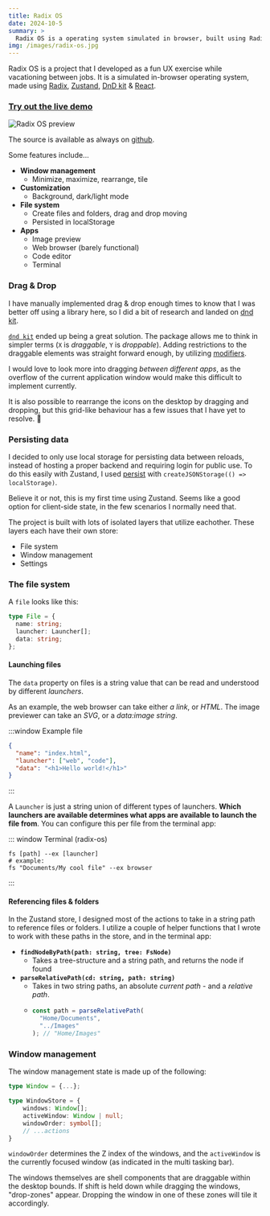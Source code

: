 ```yaml
---
title: Radix OS
date: 2024-10-5
summary: >
  Radix OS is a operating system simulated in browser, built using Radix, Zustand and React.
img: /images/radix-os.jpg
---
```


Radix OS is a project that I developed as a fun UX exercise while vacationing between jobs. It is a simulated in-browser operating system, made using [Radix](https://www.radix-ui.com/), [Zustand](https://github.com/pmndrs/zustand), [DnD kit](https://dndkit.com/) & [React](https://react.dev).

### [Try out the live demo](https://imp-dance.github.io/radix-os/)

![Radix OS preview](/images/radix-os.jpg)

The source is available as always on [github](https://github.com/imp-dance/radix-os).

Some features include...

- **Window management**
  - Minimize, maximize, rearrange, tile
- **Customization**
  - Background, dark/light mode
- **File system**
  - Create files and folders, drag and drop moving
  - Persisted in localStorage
- **Apps**
  - Image preview
  - Web browser (barely functional)
  - Code editor
  - Terminal

### Drag & Drop

I have manually implemented drag & drop enough times to know that I was better off using a library here, so I did a bit of research and landed on [dnd kit](https://dndkit.com/).

[`dnd kit`](https://dndkit.com/) ended up being a great solution. The package allows me to think in simpler terms (`X` is _draggable_, `Y` is _droppable_). Adding restrictions to the draggable elements was straight forward enough, by utilizing [modifiers](https://docs.dndkit.com/api-documentation/modifiers).

I would love to look more into dragging _between different apps_, as the overflow of the current application window would make this difficult to implement currently.

It is also possible to rearrange the icons on the desktop by dragging and dropping, but this grid-like behaviour has a few issues that I have yet to resolve. 💩

### Persisting data

I decided to only use local storage for persisting data between reloads, instead of hosting a proper backend and requiring login for public use. To do this easily with Zustand, I used [persist](https://zustand.docs.pmnd.rs/integrations/persisting-store-data) with `createJSONStorage(() => localStorage)`.

Believe it or not, this is my first time using Zustand. Seems like a good option for client-side state, in the few scenarios I normally need that.

The project is built with lots of isolated layers that utilize eachother. These layers each have their own store:

- File system
- Window management
- Settings

### The file system

A `file` looks like this:

```typescript
type File = {
  name: string;
  launcher: Launcher[];
  data: string;
};
```

#### Launching files

The `data` property on files is a string value that can be read and understood by different _launchers_.

As an example, the web browser can take either _a link_, or _HTML_. The image previewer can take an _SVG_, or a _data:image string_.

:::window
Example file

```json
{
  "name": "index.html",
  "launcher": ["web", "code"],
  "data": "<h1>Hello world!</h1>"
}
```

:::

A `Launcher` is just a string union of different types of launchers. **Which launchers are available determines what apps are available to launch the file from**. You can configure this per file from the terminal app:

::: window
Terminal (radix-os)

```shell
fs [path] --ex [launcher]
# example:
fs "Documents/My cool file" --ex browser
```

:::

#### Referencing files & folders

In the Zustand store, I designed most of the actions to take in a string path to reference files or folders. I utilize a couple of helper functions that I wrote to work with these paths in the store, and in the terminal app:

- **`findNodeByPath(path: string, tree: FsNode)`**
  - Takes a tree-structure and a string path, and returns the node if found
- **`parseRelativePath(cd: string, path: string)`**
  - Takes in two string paths, an absolute _current path_ - and a _relative path_.
  - ```typescript
    const path = parseRelativePath(
      "Home/Documents",
      "../Images"
    ); // "Home/Images"
    ```

### Window management

The window management state is made up of the following:

```typescript
type Window = {...};

type WindowStore = {
    windows: Window[];
    activeWindow: Window | null;
    windowOrder: symbol[];
    // ...actions
}
```

`windowOrder` determines the Z index of the windows, and the `activeWindow` is the currently focused window (as indicated in the multi tasking bar).

The windows themselves are shell components that are draggable within the desktop bounds. If shift is held down while dragging the windows, "drop-zones" appear. Dropping the window in one of these zones will tile it accordingly.

